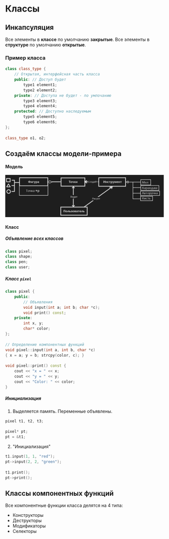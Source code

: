 # Классы

## Инкапсуляция

Все элементы в **классе** по умолчанию **закрытые**.
Все элементы в **структуре** по умолчанию **открытые**.

### Пример класса

```cpp
class class_type {
	// Открытая, интерфейсная часть класса
	public: // Доступ будет
		type1 element1;
		type2 element2;
	private: // Доступа не будет - по умлочанию
		type3 element3;
		type4 element4;
	protected: // Доступно наследуемым
		type5 element5;
		type6 element6;
};

class_type o1, o2;
```

## Создаём классы модели-примера

#### Модель
![Модель объектов и взаимодействий.png](../%D0%9C%D0%BE%D0%B4%D0%B5%D0%BB%D1%8C%20%D0%BE%D0%B1%D1%8A%D0%B5%D0%BA%D1%82%D0%BE%D0%B2%20%D0%B8%20%D0%B2%D0%B7%D0%B0%D0%B8%D0%BC%D0%BE%D0%B4%D0%B5%D0%B9%D1%81%D1%82%D0%B2%D0%B8%D0%B9.png#)

#### Класс
##### Объявление всех классов
```cpp
class pixel;
class shape;
class pen;
class user;
```
##### Класс `pixel`
```cpp
class pixel {
	public:
		// Объявления
		void input(int a; int b; char *c);
		void print() const;
	private:
		int x, y;
		char* color;
};

// Определение компонентных функций
void pixel::input(int a, int b, char *c)
{ x = a; y = b; strcpy(color, c); }

void pixel::print() const {
	cout << "x = " << x;
	cout << "y = " << y;
	cout << "Color: " << color;
}
```

##### Инициализация
1. Выделяется память. Переменные объявлены.

```cpp
pixel t1, t2, t3;

pixel* pt;
pt = &t1;
```

2. "Инициализация"

```cpp
t1.input(1, 1, "red");
pt->input(2, 2, "green");

t1.print();
pt->print();
```

## Классы компонентных функций
Все компонентные функции класса делятся на 4 типа:
- Конструкторы
- Деструкторы
- Модификаторы
- Селекторы